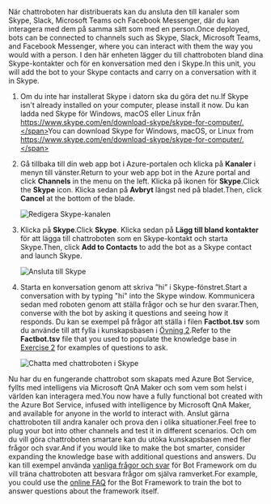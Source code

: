 <span data-ttu-id="e5fc2-101">När chattroboten har distribuerats kan du ansluta den till kanaler som Skype, Slack, Microsoft Teams och Facebook Messenger, där du kan interagera med dem på samma sätt som med en person.</span><span class="sxs-lookup"><span data-stu-id="e5fc2-101">Once deployed, bots can be connected to channels such as Skype, Slack, Microsoft Teams, and Facebook Messenger, where you can interact with them the way you would with a person.</span></span> <span data-ttu-id="e5fc2-102">I den här enheten lägger du till chattroboten bland dina Skype-kontakter och för en konversation med den i Skype.</span><span class="sxs-lookup"><span data-stu-id="e5fc2-102">In this unit, you will add the bot to your Skype contacts and carry on a conversation with it in Skype.</span></span>

1. <span data-ttu-id="e5fc2-103">Om du inte har installerat Skype i datorn ska du göra det nu.</span><span class="sxs-lookup"><span data-stu-id="e5fc2-103">If Skype isn't already installed on your computer, please install it now.</span></span> <span data-ttu-id="e5fc2-104">Du kan ladda ned Skype för Windows, macOS eller Linux från https://www.skype.com/en/download-skype/skype-for-computer/.</span><span class="sxs-lookup"><span data-stu-id="e5fc2-104">You can download Skype for Windows, macOS, or Linux from https://www.skype.com/en/download-skype/skype-for-computer/.</span></span>

1. <span data-ttu-id="e5fc2-105">Gå tillbaka till din web app bot i Azure-portalen och klicka på **Kanaler** i menyn till vänster.</span><span class="sxs-lookup"><span data-stu-id="e5fc2-105">Return to your web app bot in the Azure portal and click **Channels** in the menu on the left.</span></span> <span data-ttu-id="e5fc2-106">Klicka på ikonen för **Skype**.</span><span class="sxs-lookup"><span data-stu-id="e5fc2-106">Click the **Skype** icon.</span></span> <span data-ttu-id="e5fc2-107">Klicka sedan på **Avbryt** längst ned på bladet.</span><span class="sxs-lookup"><span data-stu-id="e5fc2-107">Then, click **Cancel** at the bottom of the blade.</span></span>

    ![Redigera Skype-kanalen](../media-draft/7-portal-edit-skype.png)

1. <span data-ttu-id="e5fc2-109">Klicka på **Skype**.</span><span class="sxs-lookup"><span data-stu-id="e5fc2-109">Click **Skype**.</span></span> <span data-ttu-id="e5fc2-110">Klicka sedan på **Lägg till bland kontakter** för att lägga till chattroboten som en Skype-kontakt och starta Skype.</span><span class="sxs-lookup"><span data-stu-id="e5fc2-110">Then, click **Add to Contacts** to add the bot as a Skype contact and launch Skype.</span></span>

    ![Ansluta till Skype](../media-draft/7-portal-click-skype.png)

1. <span data-ttu-id="e5fc2-112">Starta en konversation genom att skriva ”hi” i Skype-fönstret.</span><span class="sxs-lookup"><span data-stu-id="e5fc2-112">Start a conversation with by typing "hi" into the Skype window.</span></span> <span data-ttu-id="e5fc2-113">Kommunicera sedan med roboten genom att ställa frågor och se hur den svarar.</span><span class="sxs-lookup"><span data-stu-id="e5fc2-113">Then, converse with the bot by asking it questions and seeing how it responds.</span></span> <span data-ttu-id="e5fc2-114">Du kan se exempel på frågor att ställa i filen **Factbot.tsv** som du använde till att fylla i kunskapsbasen i [Övning 2](#Exercise2).</span><span class="sxs-lookup"><span data-stu-id="e5fc2-114">Refer to the **Factbot.tsv** file that you used to populate the knowledge base in [Exercise 2](#Exercise2) for examples of questions to ask.</span></span>
 
    ![Chatta med chattroboten i Skype](../media-draft/7-skype-responses.png)

<span data-ttu-id="e5fc2-116">Nu har du en fungerande chattrobot som skapats med Azure Bot Service, fyllts med intelligens via Microsoft QnA Maker och som vem som helst i världen kan interagera med.</span><span class="sxs-lookup"><span data-stu-id="e5fc2-116">You now have a fully functional bot created with the Azure Bot Service, infused with intelligence by Microsoft QnA Maker, and available for anyone in the world to interact with.</span></span> <span data-ttu-id="e5fc2-117">Anslut gärna chattroboten till andra kanaler och prova den i olika situationer.</span><span class="sxs-lookup"><span data-stu-id="e5fc2-117">Feel free to plug your bot into other channels and test it in different scenarios.</span></span> <span data-ttu-id="e5fc2-118">Och om du vill göra chattroboten smartare kan du utöka kunskapsbasen med fler frågor och svar.</span><span class="sxs-lookup"><span data-stu-id="e5fc2-118">And if you would like to make the bot smarter, consider expanding the knowledge base with additional questions and answers.</span></span> <span data-ttu-id="e5fc2-119">Du kan till exempel använda [vanliga frågor och svar](https://docs.microsoft.com/azure/bot-service/bot-service-resources-bot-framework-faq?view=azure-bot-service-3.0) för Bot Framework om du vill träna chattroboten att besvara frågor om själva ramverket.</span><span class="sxs-lookup"><span data-stu-id="e5fc2-119">For example, you could use the [online FAQ](https://docs.microsoft.com/azure/bot-service/bot-service-resources-bot-framework-faq?view=azure-bot-service-3.0) for the Bot Framework to train the bot to answer questions about the framework itself.</span></span>